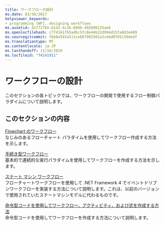 ```yaml
---
title: ワークフローの設計
ms.date: 03/30/2017
helpviewer_keywords:
- programming [WF], designing workflows
ms.assetid: 41f727b5-b142-4c1b-b046-492b96135ae6
ms.openlocfilehash: c774161fb5adbc5fc8e44b22d994d15fa0d2e489
ms.sourcegitcommit: fbb8a593a511ce667992502a3ce6d8f65c594edf
ms.translationtype: MT
ms.contentlocale: ja-JP
ms.lasthandoff: 11/16/2019
ms.locfileid: "74141911"
---
```

# <a name="designing-workflows"></a>ワークフローの設計
このセクションの各トピックでは、ワークフローの開発で使用するフロー制御パラダイムについて説明します。  
  
## <a name="in-this-section"></a>このセクションの内容  
 [Flowchart のワークフロー](flowchart-workflows.md)  
 なじみのあるフローチャート パラダイムを使用してワークフロー作成する方法を示します。  
  
 [手続き型ワークフロー](procedural-workflows.md)  
 基本的で連続的な実行パラダイムを使用してワークフローを作成する方法を示します。  
  
 [ステート マシン ワークフロー](state-machine-workflows.md)  
 フローチャートワークフローを使用して .NET Framework 4 でイベントドリブンワークフローを実装する方法について説明します。これは、以前のバージョンで使用されていたステートマシンモデルに代わるものです。  
  
 [命令型コードを使用してワークフロー、アクティビティ、および式を作成する方法](authoring-workflows-activities-and-expressions-using-imperative-code.md)  
 命令型コードを使用してワークフローを作成する方法について説明します。
